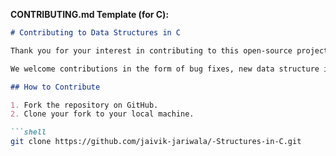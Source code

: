 **CONTRIBUTING.md Template (for C):**

```markdown
# Contributing to Data Structures in C

Thank you for your interest in contributing to this open-source project! By contributing, you help improve and expand the collection of data structure implementations in C for the benefit of the community.

We welcome contributions in the form of bug fixes, new data structure implementations, enhancements, documentation improvements, and more. To get started, please follow the guidelines below.

## How to Contribute

1. Fork the repository on GitHub.
2. Clone your fork to your local machine.

```shell
git clone https://github.com/jaivik-jariwala/-Structures-in-C.git
```
